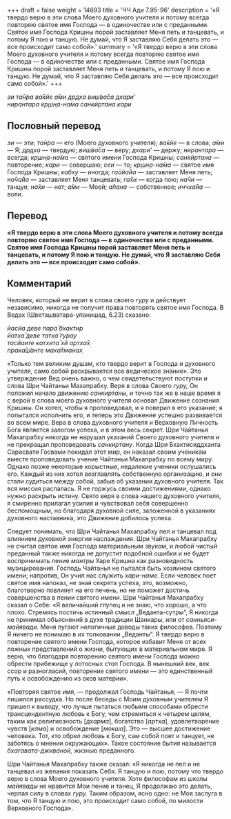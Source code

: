 +++
draft = false
weight = 14693
title = 'ЧЧ Ади 7.95-96'
description = '«Я твердо верю в эти слова Моего духовного учителя и потому всегда повторяю святое имя Господа — в одиночестве или с преданными. Святое имя Господа Кришны порой заставляет Меня петь и танцевать, и потому Я пою и танцую. Не думай, что Я заставляю Себя делать это — все происходит само собой».'
summary = '«Я твердо верю в эти слова Моего духовного учителя и потому всегда повторяю святое имя Господа — в одиночестве или с преданными. Святое имя Господа Кришны порой заставляет Меня петь и танцевать, и потому Я пою и танцую. Не думай, что Я заставляю Себя делать это — все происходит само собой».'
+++

_эи та̄н̇ра ва̄кйе а̄ми др̣д̣ха виш́ва̄са дхари’  
нирантара кр̣шн̣а-на̄ма сан̇кӣртана кари_

## Пословный перевод

_эи_ — эти; _та̄н̇ра_ — его (Моего духовного учителя); _ва̄кйе_ — в слова; _а̄ми_ — Я; _др̣д̣ха_ — твердую; _виш́ва̄са_ — веру; _дхари’_ — держу; _нирантара_ — всегда; _кр̣шн̣а_\-_на̄ма_ — святого имени Господа Кришны; _сан̇кӣртана_ — повторение; _кари_ — совершаю; _сеи_ — то; _кр̣шн̣а_\-_на̄ма_ — святое имя Господа Кришны; _кабху_ — иногда; _га̄ойа̄йа_ — заставляет Меня петь; _на̄ча̄йа_ — заставляет Меня танцевать; _га̄хи_ — когда пою; _на̄чи_ — танцуя; _на̄хи_ — нет; _а̄ми_ — Моей; _а̄пана_ — собственное; _иччха̄йа_ — воли.

## Перевод

**«Я твердо верю в эти слова Моего духовного учителя и потому всегда повторяю святое имя Господа — в одиночестве или с преданными. Святое имя Господа Кришны порой заставляет Меня петь и танцевать, и потому Я пою и танцую. Не думай, что Я заставляю Себя делать это — все происходит само собой».**

## Комментарий

Человек, который не верит в слова своего _гуру_ и действует независимо, никогда не получит права повторять святое имя Господа. В Ведах (Шветашватара-упанишад, 6.23) сказано:

_йасйа деве пара̄ бхактир  
йатха̄ деве татха̄ гурау  
тасйаите катхита̄ хй артха̄х̣  
прака̄ш́анте маха̄тманах̣_

«Только тем великим душам, кто твердо верит в Господа и духовного учителя, само собой раскрывается все ведическое знание». Это утверждение Вед очень важно, о чем свидетельствуют поступки и слова Шри Чайтаньи Махапрабху. Веря в слова Своего _гуру,_ Он положил начало движению _санкиртаны,_ и точно так же в наше время я с верой в слова моего духовного учителя основал Движение сознания Кришны. Он хотел, чтобы я проповедовал, и я поверил в его указание; я попытался исполнить его, и теперь это Движение успешно развивается во всем мире. Вера в слова духовного учителя и Верховную Личность Бога является залогом успеха, и в этом весь секрет. Шри Чайтанья Махапрабху никогда не нарушал указаний Своего духовного учителя и не прекращал проповедовать _санкиртану_. Когда Шри Бхактисиддханта Сарасвати Госвами покидал этот мир, он наказал своим ученикам вместе проповедовать учение Чайтаньи Махапрабху по всему миру. Однако позже некоторые корыстные, недалекие ученики ослушались его. Каждый из них хотел возглавлять собственную организацию, и они стали судиться между собой, забыв об указании духовного учителя. Так вся миссия распалась. Я не горжусь своими достижениями, однако нужно раскрыть истину. Свято веря в слова нашего духовного учителя, я смиренно прилагал усилия и чувствовал себя совершенно беспомощным, но благодаря духовной силе, заложенной в указаниях духовного наставника, это Движение добилось успеха.

Следует понимать, что Шри Чайтанья Махапрабху пел и танцевал под влиянием духовной энергии наслаждения. Шри Чайтанья Махапрабху не считал святое имя Господа материальным звуком, и любой чистый преданный также никогда не допустит подобной ошибки и не будет воспринимать пение _мантры_ Харе Кришна как разновидность музицирования. Господь Чайтанья не пытался быть хозяином святого имени; напротив, Он учил нас служить _хари-наме._ Если человек поет святое имя напоказ, не зная секрета успеха, это, возможно, благотворно повлияет на его печень, но не поможет достичь совершенства в пении святого имени. Шри Чайтанья Махапрабху сказал о Себе: «Я величайший глупец и не знаю, что хорошо, а что плохо. Стремясь постичь истинный смысл „Веданта-сутры“, Я никогда не принимал объяснений в духе традиции Шанкары, или от _санньяси-майявади_. Меня пугают нелогичные доводы таких философов. Поэтому Я ничего не понимаю в их толковании „Веданты“. Я твердо верю в повторение святого имени Господа, которое избавит Меня от всех ложных представлений о жизни, бытующих в материальном мире. Я верю, что благодаря повторению святого имени Господа можно обрести прибежище у лотосных стоп Господа. В нынешний век, век ссор и разногласий, повторение святого имени — это единственный путь к освобождению из оков материи».

«Повторяя святое имя, — продолжал Господь Чайтанья, — Я почти лишился рассудка. Но после беседы с Моим духовным учителем Я пришел к выводу, что лучше пытаться любыми способами обрести трансцендентную любовь к Богу, чем стремиться к четырем целям, таким как религиозность \[_дхарма_\], богатство \[_артха_\], удовлетворение чувств \[_кама_\] и освобождение \[_мокша_\]. Это — высшее достижение человека. Тот, кто обрел любовь к Богу, сам собой поет и танцует, не заботясь о мнении окружающих». Такое состояние бытия называется _бхагавата-дживаной,_ жизнью преданного.

Шри Чайтанья Махапрабху также сказал: «Я никогда не пел и не танцевал из желания показать Себя. Я танцую и пою, потому что твердо верю в слова Моего духовного учителя. Хотя философам из школы _майявады_ не нравится Мои пение и танец, Я продолжаю это делать, черпая силу в словах _гуру._ Таким образом, ясно одно: не Моя заслуга в том, что Я танцую и пою, это происходит само собой, по милости Верховного Господа».
